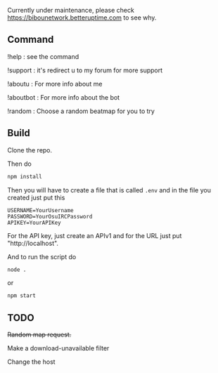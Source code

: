 <!-- [![](https://visitcount.itsvg.in/api?id=Bibou1494&label=Views&color=7&icon=2&pretty=false)](https://visitcount.itsvg.in) -->
Currently under maintenance, please check https://bibounetwork.betteruptime.com to see why.

## Command
!help : see the command

!support : it's redirect u to my forum for more support

!aboutu : For more info about me

!aboutbot : For more info about the bot

!random : Choose a random beatmap for you to try

## Build
Clone the repo.

Then do
```bash
npm install
```
Then you will have to create a file that is called `.env` and in the file you created just put this
```.env
USERNAME=YourUsername
PASSWORD=YourOsuIRCPassword
APIKEY=YourAPIKey
```
For the API key, just create an APIv1 and for the URL just put "http://localhost".

And to run the script do 
```bash
node .
```
or
```bash
npm start
``` 

## TODO
~~Random map request.~~

Make a download-unavailable filter

Change the host
